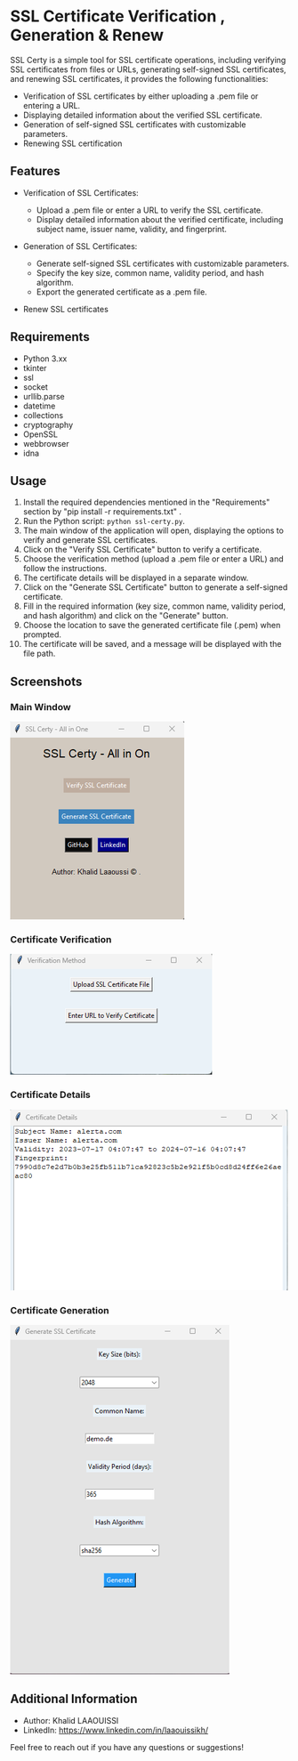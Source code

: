 # SSL Certificate Verification , Generation & Renew

SSL Certy is a simple tool for SSL certificate operations, including verifying SSL certificates from files or URLs, generating self-signed SSL certificates, and renewing SSL certificates, it provides the following functionalities:

- Verification of SSL certificates by either uploading a .pem file or entering a URL.
- Displaying detailed information about the verified SSL certificate.
- Generation of self-signed SSL certificates with customizable parameters.
- Renewing SSL certification

## Features

- Verification of SSL Certificates:
  - Upload a .pem file or enter a URL to verify the SSL certificate.
  - Display detailed information about the verified certificate, including subject name, issuer name, validity, and fingerprint.

- Generation of SSL Certificates:
  - Generate self-signed SSL certificates with customizable parameters.
  - Specify the key size, common name, validity period, and hash algorithm.
  - Export the generated certificate as a .pem file.
  
- Renew SSL certificates

## Requirements

- Python 3.xx
- tkinter
- ssl
- socket
- urllib.parse
- datetime
- collections
- cryptography
- OpenSSL
- webbrowser
- idna

## Usage

1. Install the required dependencies mentioned in the "Requirements" section by "pip install -r requirements.txt" .
2. Run the Python script: `python ssl-certy.py`.
3. The main window of the application will open, displaying the options to verify and generate SSL certificates.
4. Click on the "Verify SSL Certificate" button to verify a certificate.
5. Choose the verification method (upload a .pem file or enter a URL) and follow the instructions.
6. The certificate details will be displayed in a separate window.
7. Click on the "Generate SSL Certificate" button to generate a self-signed certificate.
8. Fill in the required information (key size, common name, validity period, and hash algorithm) and click on the "Generate" button.
9. Choose the location to save the generated certificate file (.pem) when prompted.
10. The certificate will be saved, and a message will be displayed with the file path.

## Screenshots
### Main Window
![Main Window](screenshots/main_window.png)

### Certificate Verification
![Certificate Verification](screenshots/verification_window.png)

### Certificate Details
![Certificate Details](screenshots/details_window.png)

### Certificate Generation
![Certificate Generation](screenshots/generation_window.png)

## Additional Information

- Author: Khalid LAAOUISSI
- LinkedIn: https://www.linkedin.com/in/laaouissikh/

Feel free to reach out if you have any questions or suggestions!
